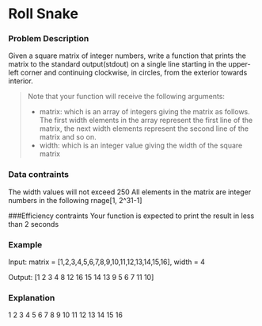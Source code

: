 # Roll Snake

### Problem Description
Given a square matrix of integer numbers, write a function that prints the
matrix to the standard output(stdout) on a single line starting in the
upper-left corner and continuing clockwise, in circles, from the exterior
towards interior.

> Note that your function will receive the following arguments:
> - matrix: which is an array of integers giving the matrix as follows. The
> first width elements in the array represent the first line of the matrix,
> the next width elements represent the second line of the matrix and so on.
> - width: which is an integer value giving the width of the square matrix

### Data contraints
The width values will not exceed 250
All elements in the matrix are integer numbers in the following rnage[1, 2^31-1]

###Efficiency contraints
Your function is expected to print the result in less than 2 seconds

### Example
Input: matrix = [1,2,3,4,5,6,7,8,9,10,11,12,13,14,15,16], width = 4

Output: [1 2 3 4 8 12 16 15 14 13 9 5 6 7 11 10]

### Explanation
 1 2 3 4
 5 6 7 8
 9 10 11 12
 13 14 15 16